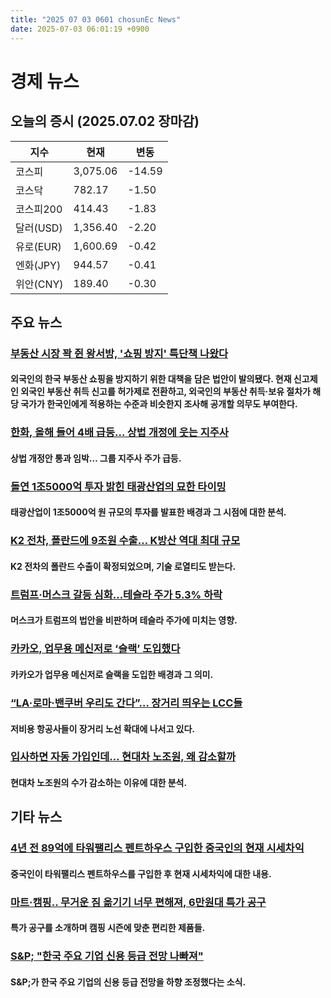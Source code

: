 ```yaml
---
title: "2025 07 03 0601 chosunEc News"
date: 2025-07-03 06:01:19 +0900
---
```


# 경제 뉴스
## 오늘의 증시 (2025.07.02 장마감)

| 지수       | 현재      | 변동     |
|----------|----------|--------|
| 코스피      | 3,075.06 | -14.59 |
| 코스닥     | 782.17   | -1.50  |
| 코스피200 | 414.43   | -1.83  |
| 달러(USD)  | 1,356.40 | -2.20  |
| 유로(EUR)  | 1,600.69 | -0.42  |
| 엔화(JPY)  | 944.57   | -0.41  |
| 위안(CNY)  | 189.40   | -0.30  |

## 주요 뉴스
### [부동산 시장 꽉 쥔 왕서방, '쇼핑 방지' 특단책 나왔다](https://www.chosun.com/economy/real_estate/2025/07/02/33JHUY2DHBCFJMEZHAENTEWBHY/)
#### 외국인의 한국 부동산 쇼핑을 방지하기 위한 대책을 담은 법안이 발의됐다. 현재 신고제인 외국인 부동산 취득 신고를 허가제로 전환하고, 외국인의 부동산 취득·보유 절차가 해당 국가가 한국인에게 적용하는 수준과 비슷한지 조사해 공개할 의무도 부여한다.

### [한화, 올해 들어 4배 급등… 상법 개정에 웃는 지주사](https://www.chosun.com/economy/industry-company/2025/07/02/KQR5S6GVAZAEPPDWBFN35F45JU/)
#### 상법 개정안 통과 임박… 그룹 지주사 주가 급등.

### [돌연 1조5000억 투자 밝힌 태광산업의 묘한 타이밍](https://www.chosun.com/economy/industry-company/2025/07/02/TMTPQY6JZRGW5N5ETLT4PYW46A/)
#### 태광산업이 1조5000억 원 규모의 투자를 발표한 배경과 그 시점에 대한 분석.

### [K2 전차, 폴란드에 9조원 수출… K방산 역대 최대 규모](https://www.chosun.com/economy/industry-company/2025/07/02/6GJMGN2SD5EYTIIEFLBWLN7JLY/)
#### K2 전차의 폴란드 수출이 확정되었으며, 기술 로열티도 받는다.

### [트럼프·머스크 갈등 심화...테슬라 주가 5.3% 하락](https://www.chosun.com/economy/auto/2025/07/02/DXWCDF4NXNG4BDPBPBRNAOI7EA/)
#### 머스크가 트럼프의 법안을 비판하며 테슬라 주가에 미치는 영향.

### [카카오, 업무용 메신저로 ‘슬랙’ 도입했다](https://www.chosun.com/economy/tech_it/2025/07/02/3AZPMXVU65DIFPJHWPS45IOTOE/)
#### 카카오가 업무용 메신저로 슬랙을 도입한 배경과 그 의미.

### [“LA·로마·밴쿠버 우리도 간다”… 장거리 띄우는 LCC들](https://www.chosun.com/economy/industry-company/2025/07/02/5Q3KKO6P4VBM3MG7NLWUQTIKNQ/)
#### 저비용 항공사들이 장거리 노선 확대에 나서고 있다.

### [입사하면 자동 가입인데… 현대차 노조원, 왜 감소할까](https://www.chosun.com/economy/industry-company/2025/07/02/I5JCJJIXHZEMLJQL3FEDVMM4UM/)
#### 현대차 노조원의 수가 감소하는 이유에 대한 분석.

## 기타 뉴스
### [4년 전 89억에 타워팰리스 펜트하우스 구입한 중국인의 현재 시세차익](https://www.chosun.com/economy/money/2025/07/03/5NQHTMCZPZEGFPPZ46GBT2RPAA/)
#### 중국인이 타워팰리스 펜트하우스를 구입한 후 현재 시세차익에 대한 내용.

### [마트·캠핑.. 무거운 짐 옮기기 너무 편해져, 6만원대 특가 공구](https://www.chosun.com/economy/money/2025/07/03/GROCNDQCQZD3DCHUJS5ILXKISE/)
#### 특가 공구를 소개하며 캠핑 시즌에 맞춘 편리한 제품들.

### [S&P; "한국 주요 기업 신용 등급 전망 나빠져"](https://www.chosun.com/economy/money/2025/07/03/64C4UEHYHZDGPAFRBIBCNIMPSY/)
#### S&P;가 한국 주요 기업의 신용 등급 전망을 하향 조정했다는 소식.